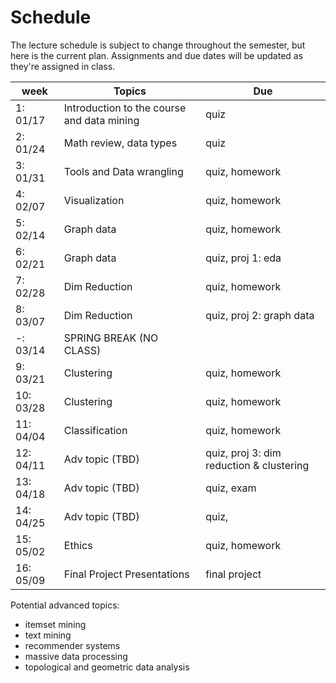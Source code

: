 # Schedule

The lecture schedule is subject to change throughout the semester, but here is
the current plan. Assignments and due dates will be updated as they're assigned
in class.

| week     | Topics                                        | Due
|----------|-----------------------------------------------|---------------------------------------
| 1: 01/17 | Introduction to the course and data mining    | quiz
| 2: 01/24 | Math review, data types                       | quiz
| 3: 01/31 | Tools and Data wrangling                      | quiz, homework
| 4: 02/07 | Visualization                                 | quiz, homework
| 5: 02/14 | Graph data                                    | quiz, homework
| 6: 02/21 | Graph data                                    | quiz, proj 1: eda
| 7: 02/28 | Dim Reduction                                 | quiz, homework
| 8: 03/07 | Dim Reduction                                 | quiz, proj 2: graph data
| -: 03/14 | SPRING BREAK (NO CLASS)                       |
| 9: 03/21 | Clustering                                    | quiz, homework
|10: 03/28 | Clustering                                    | quiz, homework
|11: 04/04 | Classification                                | quiz, homework
|12: 04/11 | Adv topic (TBD)                               | quiz, proj 3: dim reduction & clustering
|13: 04/18 | Adv topic (TBD)                               | quiz, exam
|14: 04/25 | Adv topic (TBD)                               | quiz,
|15: 05/02 | Ethics                                        | quiz, homework
|16: 05/09 | Final Project Presentations                   | final project

Potential advanced topics:
- itemset mining
- text mining
- recommender systems
- massive data processing
- topological and geometric data analysis


